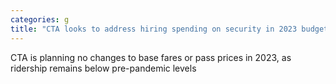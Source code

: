 ```yaml
---
categories: g
title: "CTA looks to address hiring spending on security in 2023 budget proposal"
---
```

CTA is planning no changes to base fares or pass prices in 2023, as ridership remains below pre-pandemic levels